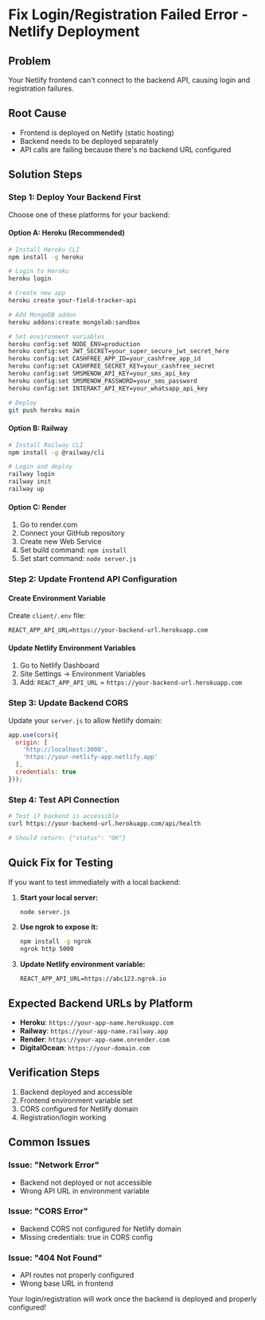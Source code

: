 # Fix Login/Registration Failed Error - Netlify Deployment

## Problem
Your Netlify frontend can't connect to the backend API, causing login and registration failures.

## Root Cause
- Frontend is deployed on Netlify (static hosting)
- Backend needs to be deployed separately
- API calls are failing because there's no backend URL configured

## Solution Steps

### Step 1: Deploy Your Backend First

Choose one of these platforms for your backend:

#### Option A: Heroku (Recommended)
```bash
# Install Heroku CLI
npm install -g heroku

# Login to Heroku
heroku login

# Create new app
heroku create your-field-tracker-api

# Add MongoDB addon
heroku addons:create mongolab:sandbox

# Set environment variables
heroku config:set NODE_ENV=production
heroku config:set JWT_SECRET=your_super_secure_jwt_secret_here
heroku config:set CASHFREE_APP_ID=your_cashfree_app_id
heroku config:set CASHFREE_SECRET_KEY=your_cashfree_secret
heroku config:set SMSMENOW_API_KEY=your_sms_api_key
heroku config:set SMSMENOW_PASSWORD=your_sms_password
heroku config:set INTERAKT_API_KEY=your_whatsapp_api_key

# Deploy
git push heroku main
```

#### Option B: Railway
```bash
# Install Railway CLI
npm install -g @railway/cli

# Login and deploy
railway login
railway init
railway up
```

#### Option C: Render
1. Go to render.com
2. Connect your GitHub repository
3. Create new Web Service
4. Set build command: `npm install`
5. Set start command: `node server.js`

### Step 2: Update Frontend API Configuration

#### Create Environment Variable
Create `client/.env` file:
```env
REACT_APP_API_URL=https://your-backend-url.herokuapp.com
```

#### Update Netlify Environment Variables
1. Go to Netlify Dashboard
2. Site Settings → Environment Variables
3. Add: `REACT_APP_API_URL` = `https://your-backend-url.herokuapp.com`

### Step 3: Update Backend CORS

Update your `server.js` to allow Netlify domain:
```javascript
app.use(cors({
  origin: [
    'http://localhost:3000',
    'https://your-netlify-app.netlify.app'
  ],
  credentials: true
}));
```

### Step 4: Test API Connection

```bash
# Test if backend is accessible
curl https://your-backend-url.herokuapp.com/api/health

# Should return: {"status": "OK"}
```

## Quick Fix for Testing

If you want to test immediately with a local backend:

1. **Start your local server:**
   ```bash
   node server.js
   ```

2. **Use ngrok to expose it:**
   ```bash
   npm install -g ngrok
   ngrok http 5000
   ```

3. **Update Netlify environment variable:**
   ```
   REACT_APP_API_URL=https://abc123.ngrok.io
   ```

## Expected Backend URLs by Platform

- **Heroku**: `https://your-app-name.herokuapp.com`
- **Railway**: `https://your-app-name.railway.app`
- **Render**: `https://your-app-name.onrender.com`
- **DigitalOcean**: `https://your-domain.com`

## Verification Steps

1. Backend deployed and accessible
2. Frontend environment variable set
3. CORS configured for Netlify domain
4. Registration/login working

## Common Issues

### Issue: "Network Error"
- Backend not deployed or not accessible
- Wrong API URL in environment variable

### Issue: "CORS Error"
- Backend CORS not configured for Netlify domain
- Missing credentials: true in CORS config

### Issue: "404 Not Found"
- API routes not properly configured
- Wrong base URL in frontend

Your login/registration will work once the backend is deployed and properly configured!
